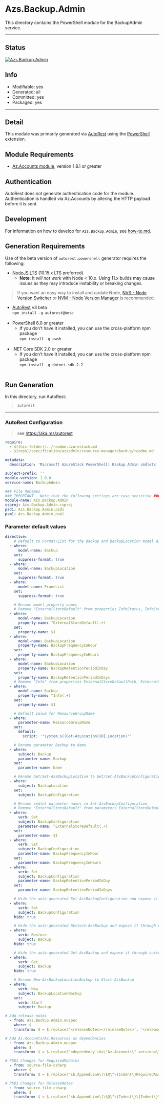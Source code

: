 <!-- region Generated -->
# Azs.Backup.Admin
This directory contains the PowerShell module for the BackupAdmin service.

---
## Status
[![Azs.Backup.Admin](https://img.shields.io/powershellgallery/v/Azs.Backup.Admin.svg?style=flat-square&label=Azs.Backup.Admin "Azs.Backup.Admin")](https://www.powershellgallery.com/packages/Azs.Backup.Admin/)

## Info
- Modifiable: yes
- Generated: all
- Committed: yes
- Packaged: yes

---
## Detail
This module was primarily generated via [AutoRest](https://github.com/Azure/autorest) using the [PowerShell](https://github.com/Azure/autorest.powershell) extension.

## Module Requirements
- [Az.Accounts module](https://www.powershellgallery.com/packages/Az.Accounts/), version 1.8.1 or greater

## Authentication
AutoRest does not generate authentication code for the module. Authentication is handled via Az.Accounts by altering the HTTP payload before it is sent.

## Development
For information on how to develop for `Azs.Backup.Admin`, see [how-to.md](how-to.md).
<!-- endregion -->

## Generation Requirements
Use of the beta version of `autorest.powershell` generator requires the following:
- [NodeJS LTS](https://nodejs.org) (10.15.x LTS preferred)
  - **Note**: It *will not work* with Node < 10.x. Using 11.x builds may cause issues as they may introduce instability or breaking changes.
> If you want an easy way to install and update Node, [NVS - Node Version Switcher](../nodejs/installing-via-nvs.md) or [NVM - Node Version Manager](../nodejs/installing-via-nvm.md) is recommended.
- [AutoRest](https://aka.ms/autorest) v3 beta <br>`npm install -g autorest@beta`<br>&nbsp;
- PowerShell 6.0 or greater
  - If you don't have it installed, you can use the cross-platform npm package <br>`npm install -g pwsh`<br>&nbsp;
- .NET Core SDK 2.0 or greater
  - If you don't have it installed, you can use the cross-platform npm package <br>`npm install -g dotnet-sdk-2.2`<br>&nbsp;

## Run Generation
In this directory, run AutoRest:
> `autorest`

---
### AutoRest Configuration
> see https://aka.ms/autorest

``` yaml
require:
  - $(this-folder)/../readme.azurestack.md
  - $(repo)/specification/azsadmin/resource-manager/backup/readme.md

metadata:
  description: 'Microsoft AzureStack PowerShell: Backup Admin cmdlets'

subject-prefix: ''
module-version: 1.0.0
service-name: BackupAdmin

### File Renames
### IMPORTANT - Note that the following settings are case sensitive ###
module-name: Azs.Backup.Admin
csproj: Azs.Backup.Admin.csproj
psd1: Azs.Backup.Admin.psd1
psm1: Azs.Backup.Admin.psm1
```

### Parameter default values
``` yaml
directive:
    # Default to Format-List for the Backup and BackupLocation model as there are many important fields
  - where:
      model-name: Backup
    set:
      suppress-format: true
  - where:
      model-name: BackupLocation
    set:
      suppress-format: true
  - where:
      model-name: PruneList
    set:
      suppress-format: true

    # Rename model property names
    # Remove "ExternalStoreDefault" from properties InfoStatus, InfoCreatedDateTime, InfoEncryptionCertThumbprint, etc.
  - where:
      model-name: BackupLocation
      property-name: ^ExternalStoreDefault(.+)
    set:
      property-name: $1
  - where:
      model-name: BackupLocation
      property-name: BackupFrequencyInHour
    set:
      property-name: BackupFrequencyInHours
  - where:
      model-name: BackupLocation
      property-name: BackupRetentionPeriodInDay
    set:
      property-name: BackupRetentionPeriodInDays
    # Remove "Info" from properties ExternalStoreDefaultPath, ExternalStoreDefaultUserName, ExternalStoreDefaultPassword, etc.
  - where:
      model-name: Backup
      property-name: ^Info(.+)
    set:
      property-name: $1

    # Default value for ResourceGroupName
  - where:
      parameter-name: ResourceGroupName
    set:
      default:
        script: '"system.$((Get-AzLocation)[0].Location)"'

    # Rename parameter Backup to Name
  - where:
      subject: Backup
      parameter-name: Backup
    set:
      parameter-name: Name

    # Rename Get/Set-AzsBackupLocation to Get/Set-AzsBackupConfiguration
  - where:
      subject: BackupLocation
    set:
      subject: BackupConfiguration

    # Rename cmdlet parameter names in Set-AzsBackupConfiguration
    # Remove "ExternalStoreDefault" from parameters ExternalStoreDefaultPath, ExternalStoreDefaultUserName, ExternalStoreDefaultPassword, etc.
  - where:
      verb: Set
      subject: BackupConfiguration
      parameter-name: ^ExternalStoreDefault(.+)
    set:
      parameter-name: $1
  - where:
      verb: Set
      subject: BackupConfiguration
      parameter-name: BackupFrequencyInHour
    set:
      parameter-name: BackupFrequencyInHours
  - where:
      verb: Set
      subject: BackupConfiguration
      parameter-name: BackupRetentionPeriodInDay
    set:
      parameter-name: BackupRetentionPeriodInDays

    # Hide the auto-generated Set-AzsBackupConfiguration and expose it through customized one
  - where:
      verb: Set
      subject: BackupConfiguration
    hide: true

    # Hide the auto-generated Restore-AzsBackup and expose it through customized one
  - where:
      verb: Restore
      subject: Backup
    hide: true

    # Hide the auto-generated Get-AzsBackup and expose it through customized one
  - where:
      verb: Get
      subject: Backup
    hide: true

    # Rename New-AzsBackupLocationBackup to Start-AzsBackup
  - where:
      verb: New
      subject: BackupLocationBackup
    set:
      verb: Start
      subject: Backup

# Add release notes
  - from: Azs.Backup.Admin.nuspec
    where: $
    transform: $ = $.replace('<releaseNotes></releaseNotes>', '<releaseNotes>AzureStack Hub Admin module generated with https://github.com/Azure/autorest.powershell - see https://aka.ms/azpshmigration for breaking changes.</releaseNotes>');

# Add Az.Accounts/Az.Resources as dependencies
  - from: Azs.Backup.Admin.nuspec
    where: $
    transform: $ = $.replace('<dependency id=\"Az.Accounts\" version=\"1.6.0\" />', '<dependency id="Az.Accounts" version="[2.2.4]" />\n      <dependency id="Az.Resources" version="[1.10.0]" />');

# PSD1 Changes for RequiredModules
  - from: source-file-csharp
    where: $
    transform: $ = $.replace('sb.AppendLine\(\$@\"\{Indent\}RequiredAssemblies = \'\{\"./bin/Azs.AzureBridge.Admin.private.dll\"\}\'\"\);', 'sb.AppendLine\(\$@\"\{Indent\}RequiredAssemblies = \'\{\"./bin/Azs.AzureBridge.Admin.private.dll\"\}\'\"\);\n      sb.AppendLine\(\$@\"\{Indent\}RequiredModules = @\(@\{\{ModuleName = \'Az.Accounts\'; ModuleVersion = \'2.2.4\'; \}\}, @\{\{ModuleName = \'Az.Resources\'; RequiredVersion = \'1.10.0\'; \}\}\)\"\);');

# PSD1 Changes for ReleaseNotes
  - from: source-file-csharp
    where: $
    transform: $ = $.replace('sb.AppendLine\(\$@\"\{Indent\}\{Indent\}\{Indent\}ReleaseNotes = \'\'\"\);', 'sb.AppendLine\(\$@\"\{Indent\}\{Indent\}\{Indent\}ReleaseNotes = \'AzureStack Hub Admin module generated with https://github.com/Azure/autorest.powershell - see https://aka.ms/azpshmigration for breaking changes\'\"\);' );
